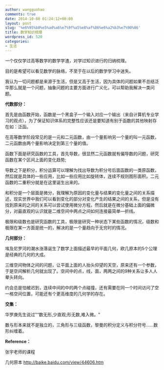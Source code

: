 ```yaml
---
author: wangguohao
comments: true
date: 2014-10-08 01:24:12+00:00
layout: post
slug: '%e6%95%b0%e5%ad%a6%e7%9f%a5%e8%af%86%e6%a2%b3%e7%90%86'
title: 数学知识梳理
wordpress_id: 520
categories:
- 生活
---
```


一个仅仅学过高等数学的数学学渣，对学过知识进行的归纳梳理。

目的是希望可以看见数学的脉络，不至于在以后的数学学习中迷失。

我认为一切问题都是来源于生活，但是又高于生活，因为具体的问题如果不总结泛华那么就是一个问题，抽象问题的主要方面进行广义化，可以帮助我解决一类问题。

**代数部分：**

首先是由函数开始，函数是一个黑盒子一个输入对应一个输出（来自计算机专业学习的观点），为了保证知识体系的完整性应该还是要知道有别于函数的其他映射存在如：泛函。

在高等数学阶段常见的是一元和二元函数，由一个量影响另一个量的叫一元函数，二元函数由两个量影响决定到第三个量的值。

函数下面是研究函数的工具，首先导数，很显然二元函数就有偏导数的问题，研究函数在某个区间上面的变化趋势;

导数之下是积分，积分运算可以理解为找出导数为积分号后面函数的一类原函数，然后就是具体的一些应用，比如一些应用比如旋转体，连续不规则图形面积。二元函数的二重积分就是在这里诞生出来的。

和积分是一个层面是微分，我理解为原因的变化量与结果的变化量之间的关系描述，现实世界中我们可以看到变化的部分对变化产生的结果之间的关系，但是没有找到原来的之间的关系可以尝试使用微分方程。然后就是在微分基础上面的偏微分，对最直观的认识就是二维空间中两点之间如何连接最简单—折线。

极限和级数也是研究函数的工具，极限是研究一种状态下某些函数的情况，级数和极限在某一方面是统一的，解决的是一个量趋向于无穷时的情况。

**几何部分：**

埃及尼罗河的潮水涨落诞生了数学上面描述最早的平面几何，欧几原本的5个公理是经典的几何的大成。

三维空间物体之间的问题，让平面上面的人抬头仰望的天空，原来还有一个参数，于是空间解析几何就出现了。空间中的点，线，面，两两之间的9种关系让多人人晕头转向。

约会总是怕被迟到，连续中间的中的两个点碰撞，还有需要在同一个时间访问了空一格空间位置，可能还有个更高维度的几何学的存在。

**交集：**

华罗庚先生说过"“数无形,少直观;形无数,难入微。"

数与形本来就不是独立的，三角形与三级函数，黎曼的积分定义与积分符号......数形纠缠着。

**Reference：**

张宇老师的课程

几何原本 http://baike.baidu.com/view/44606.htm
